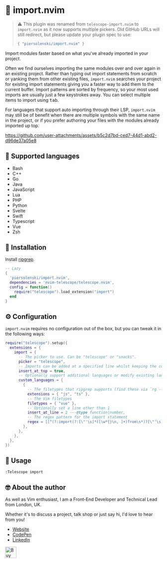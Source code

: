 # 🚢 import.nvim

> ⚠️ This plugin was renamed from `telescope-import.nvim` to `import.nvim` as it now supports multiple pickers. 
> Old GitHub URLs will still redirect, but please update your plugin spec to use:
> 
> ```lua
> { "piersolenski/import.nvim" }
> ```

Import modules faster based on what you've already imported in your project.

Often we find ourselves importing the same modules over and over again in an existing project. Rather than typing out import statements from scratch or yanking them from other existing files, `import.nvim` searches your project for existing import statements giving you a faster way to add them to the current buffer. Import patterns are sorted by frequency, so your most used imports are usually just a few keystrokes away. You can select multiple items to import using <kbd>tab</kbd>.

For languages that support auto importing through their LSP, `import.nvim` may still be of benefit when there are multiple symbols with the same name in the project, or if you prefer authoring your files with the modules already imported up top.

https://github.com/user-attachments/assets/b5c2d7bd-ced7-44d1-abd2-d96de37a05e8

## 🤖 Supported languages
- Bash
- C++
- Go
- Java
- JavaScript
- Lua
- PHP
- Python
- Svelte
- Swift
- Typescript
- Vue
- Zsh

## 🔩 Installation

Install [ripgrep](https://github.com/BurntSushi/ripgrep).

```lua
-- Lazy
{
  'piersolenski/import.nvim',
  dependencies = 'nvim-telescope/telescope.nvim',
  config = function()
    require("telescope").load_extension("import")
  end
}
```

## ⚙️ Configuration

`import.nvim` requires no configuration out of the box, but you can tweak it in the following ways:

```lua
require("telescope").setup({
  extensions = {
    import = {
      -- The picker to use. Can be "telescope" or "snacks".
      picker = "telescope",
      -- Imports can be added at a specified line whilst keeping the cursor in place
      insert_at_top = true,
      -- Optionally support additional languages or modify existing languages...
      custom_languages = {
        {
          -- The filetypes that ripgrep supports (find these via `rg --type-list`)
          extensions = { "js", "ts" },
          -- The Vim filetypes
          filetypes = { "vue" },
          -- Optionally set a line other than 1
          insert_at_line = 2 ---@type function|number,
          -- The regex pattern for the import statement
          regex = [[^(?:import(?:[\"'\s]*([\w*{}\n, ]+)from\s*)?[\"'\s](.*?)[\"'\s].*)]],
        },
      },
    },
  },
})
```

## 🚀 Usage

```
:Telescope import
```

## 🤓 About the author

As well as Vim enthusiast, I am a Front-End Developer and Technical Lead from London, UK.

Whether it's to discuss a project, talk shop or just say hi, I'd love to hear from you!

- [Website](https://www.piersolenski.com/)
- [CodePen](https://codepen.io/piers)
- [LinkedIn](https://www.linkedin.com/in/piersolenski/)

<a href='https://ko-fi.com/piersolenski' target='_blank'>
  <img height='36' style='border:0px;height:36px;' src='https://cdn.ko-fi.com/cdn/kofi1.png?v=3' border='0' alt='Buy Me a Coffee at ko-fi.com' />
</a>
